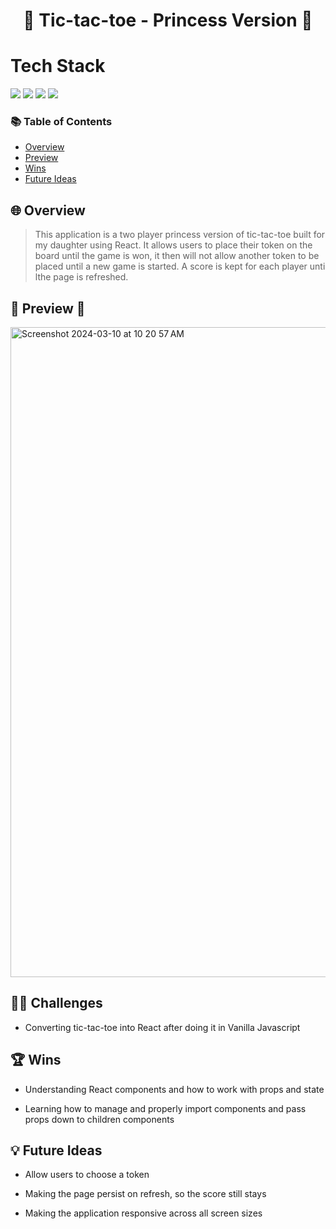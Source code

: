 <h1 align='center'> 🏰 Tic-tac-toe - Princess Version 👑 </h1>

 
 # Tech Stack 

<img src="https://img.shields.io/badge/react%20-%236a0dad.svg?&style=for-the-badge&logo=react&logoColor=%8f4db2"/>
<img src="https://img.shields.io/badge/GitHub-39FF14?style=for-the-badge&logo=github&logoColor=white"/>
<img src="https://img.shields.io/badge/VSCode-6a0dad?style=for-the-badge&logo=visual%20studio%20code&logoColor=white"/>
<img src="https://img.shields.io/badge/Sass-6a0dad?style=for-the-badge&logo=sass&logoColor=white"/>

### 📚 Table of Contents

- [Overview](#overview)
- [Preview](#preview)
- [Wins](#wins)
- [Future Ideas](#future-ideas)

<h2  id="overview"> 🌐 Overview </h2>

> This application is a two player princess version of tic-tac-toe built for my daughter using React. It allows users to place their token on the board until the game is won, it then will not allow another token to be placed until a new game is started. A score is kept for each player unti lthe page is refreshed.

<h2  id="preview"> 🎥 Preview 📱 </h2>
<img align='center' width="1040" alt="Screenshot 2024-03-10 at 10 20 57 AM" src="https://github.com/Jnguyen615/Overlook/assets/119434450/a3051f0c-a04d-48a2-b302-6682fa1f3748">


<h2 id="challenges">💪🏻 Challenges </h2>

- Converting tic-tac-toe into React after doing it in Vanilla Javascript

<h2 id="wins">🏆 Wins </h2>
  
 - Understanding React components and how to work with props and state 

- Learning how to manage and properly import components and pass props down to children components

<h2 id="future-ideas">💡 Future Ideas </h2>

- Allow users to choose a token

- Making the page persist on refresh, so the score still stays

- Making the application responsive across all screen sizes


